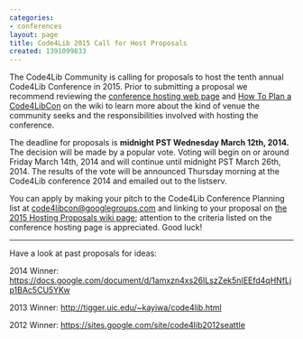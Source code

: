 ```yaml
---
categories:
- conferences
layout: page
title: Code4Lib 2015 Call for Host Proposals
created: 1391099833
---
```

The Code4Lib Community is calling for proposals to host the tenth annual Code4Lib Conference in 2015. Prior to submitting a proposal we recommend reviewing the <a href="http://code4lib.org/conference/hosting">conference hosting web page</a> and <a href="http://wiki.code4lib.org/index.php/How_To_Plan_A_Code4LibCon">How To Plan a Code4LibCon</a> on the wiki to learn more about the kind of venue the community seeks and the responsibilities involved with hosting the conference.

The deadline for proposals is <strong>midnight PST Wednesday March 12th, 2014.</strong> The decision will be made by a popular vote. Voting will begin on or around Friday March 14th, 2014 and will continue until midnight PST March 26th, 2014. The results of the vote will be announced Thursday morning at the Code4Lib conference 2014 and emailed out to the listserv.

You can apply by making your pitch to the Code4Lib Conference Planning list at code4libcon@googlegroups.com and linking to your proposal on <a href="http://wiki.code4lib.org/index.php/2015_Hosting_Proposals">the 2015 Hosting Proposals wiki page</a>; attention to the criteria listed on the conference hosting page is appreciated. Good luck!
<!--break-->
-----------------------------------------------------------
Have a look at past proposals for ideas:

2014 Winner:
<a href="https://docs.google.com/document/d/1amxzn4xs26ILszZek5nIEEfd4qHNfLjp1BAc5CU5YKw">https://docs.google.com/document/d/1amxzn4xs26ILszZek5nIEEfd4qHNfLjp1BAc5CU5YKw</a>

2013 Winner:
<a href="http://tigger.uic.edu/~kayiwa/code4lib.html">http://tigger.uic.edu/~kayiwa/code4lib.html</a>

2012 Winner:
<a href="https://sites.google.com/site/code4lib2012seattle">https://sites.google.com/site/code4lib2012seattle</a>
